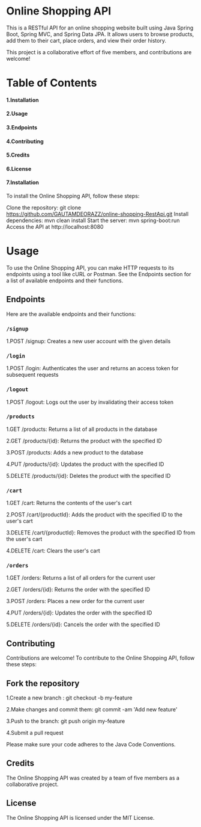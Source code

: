 # Online Shopping API
This is a RESTful API for an online shopping website built using Java Spring Boot, Spring MVC, and Spring Data JPA. It allows users to browse products, add them to their cart, place orders, and view their order history.

This project is a collaborative effort of five members, and contributions are welcome!

# Table of Contents
#### 1.Installation

#### 2.Usage

#### 3.Endpoints

#### 4.Contributing

#### 5.Credits

#### 6.License

#### 7.Installation

To install the Online Shopping API, follow these steps:

Clone the repository: git clone https://github.com/GAUTAMDEORAZZ/online-shopping-RestApi.git
Install dependencies: mvn clean install
Start the server: mvn spring-boot:run
Access the API at http://localhost:8080
# Usage
To use the Online Shopping API, you can make HTTP requests to its endpoints using a tool like cURL or Postman. See the Endpoints section for a list of available endpoints and their functions.

## Endpoints
Here are the available endpoints and their functions:
### `/signup`
1.POST /signup: Creates a new user account with the given details

### `/login`
1.POST /login: Authenticates the user and returns an access token for subsequent requests

### `/logout`
1.POST /logout: Logs out the user by invalidating their access token


### `/products`
1.GET /products: Returns a list of all products in the database

2.GET /products/{id}: Returns the product with the specified ID

3.POST /products: Adds a new product to the database

4.PUT /products/{id}: Updates the product with the specified ID

5.DELETE /products/{id}: Deletes the product with the specified ID

### `/cart`
1.GET /cart: Returns the contents of the user's cart

2.POST /cart/{productId}: Adds the product with the specified ID to the user's cart

3.DELETE /cart/{productId}: Removes the product with the specified ID from the user's cart

4.DELETE /cart: Clears the user's cart


### `/orders`
1.GET /orders: Returns a list of all orders for the current user

2.GET /orders/{id}: Returns the order with the specified ID

3.POST /orders: Places a new order for the current user

4.PUT /orders/{id}: Updates the order with the specified ID

5.DELETE /orders/{id}: Cancels the order with the specified ID


## Contributing
Contributions are welcome! To contribute to the Online Shopping API, follow these steps:

## Fork the repository
1.Create a new branch : git checkout -b my-feature

2.Make changes and commit them: git commit -am 'Add new feature'

3.Push to the branch: git push origin my-feature

4.Submit a pull request

Please make sure your code adheres to the Java Code Conventions.

## Credits
The Online Shopping API was created by a team of five members as a collaborative project.

## License
The Online Shopping API is licensed under the MIT License.
